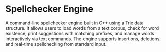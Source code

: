 # Spellchecker Engine
A command-line spellchecker engine built in C++ using a Trie data structure. It allows users to load words from a text corpus, check for word existence, print suggestions with matching prefixes, and manage words interactively via text commands. The engine supports insertions, deletions, and real-time spellchecking from standard input.
